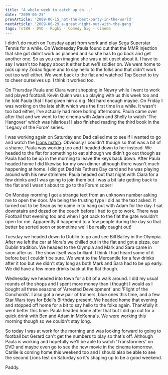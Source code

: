 ```yaml
---
title: "A whole week to catch up on..."
date: "2009-06-25"
prevArticle: '2009-06-15_not-the-best-party-in-the-world'
nextArticle: '2009-06-29_a-great-night-out-with-the-gang'
tags: TotBH - DVD - Rugby - Comedy Gig - Cinema
---
```

I didn't do much on Tuesday apart from work and play Sega Superstar Tennis for a while. On Wednesday Paula found out that the MMR injection that she got didn't work as planned and so she has to go back and get another one. So as you can imagine she was a bit upset about it. I have to say I wasn't too happy about it either but we'll soldier on. We went home to pick up my Zodac figure and to say hello to the folks and that didn't work out too well either. We went back to the flat and watched Top Secret to try to cheer ourselves up. I think it worked too.

On Thursday Paula and Ciara went shopping in Newry while I went to work and played football. Kevin Quinn was up playing with us this week too and he told Paula that I had given him a dig. Not hard enough maybe. On Friday I was working on the late shift which was the first time in a while. It wasn't too bad either, I've actually had more boring afternoons. Paula came over after that and we went to the cinema with Adam and Shelly to watch 'The Hangover' which was hilarious! I also finished reading the third book in the 'Legacy of the Force' series.

I was working again on Saturday and Dad called me to see if I wanted to go and watch the [Lions match](http://www.rte.ie/sport/rugby/lions/2009/0620/lions_southafrica.html). Obviously I couldn't though so that was a bit of a shame. Paula was working too and I headed down to her instead. We headed to the flat for something to eat although we didn't go out though as Paula had to be up in the morning to leave the keys back down. After Paula headed home I did likewise for my own dinner although there wasn't much happening at home. I did get Dad his Fathers Day card and he was playing around with his new strimmer. Paula headed out that night with Ciara for a few drinks and I was going to join them but I was a bit late getting back to the flat and I wasn't about to go to the Forum sober!

On Monday morning I got a strange text from an unknown number asking me to open the door. Me being the trusting type I did as the text asked. It turned out to be Sean as he came in to hang out with Adam for the day. I sat downstairs and dozed on the couch before I had to go to work. There was Football that evening too and when I got back to the flat the gate wouldn't open for me. Apparently it happened to a few people during the day so that better be sorted soon or sometime we'll be really caught out!

Tuesday we headed down to Dublin to go and see Bill Bailey in the Olympia. After we left the car at Nora's we chilled out in the flat and got a pizza, our Dublin tradition. We headed to the Olympia and Mark and Sara came in soon after us. The show itself was brilliant. I think I had heard some of it before but I couldn't be sure. We went to the Mercantile for a few drinks after it too but we didn't stay long as both Mark and Sara had to be up early. We did have a few more drinks back at the flat though.

Wednesday we headed into town for a bit of a walk around. I did my usual rounds of the shops and I spent more money than I thought I would as I bought all three seasons of 'Arrested Development' and 'Flight of the Conchords'. I also got a new pair of trainers, blue ones this time, and a few Star Wars toys for Edel's Birthday present. We headed home that evening and stopped off home for a bit to say hello to the folks again. Thankfully it went better this time. Paula headed home after that but I did go out for a quick drink with Ben and Adam in McKenna's. We were working this morning though so we couldn't stay long.

So today I was at work for the morning and was looking forward to going to football but Gerard can't get the numbers to play so that's off. Although Paula is working and hopefully we'll be able to watch 'Transformers' on DVD and maybe even go to see the new movie in the cinema tomorrow. Carlile is coming home this weekend too and I should also be able to see the second Lions test on Saturday so it's shaping up to be a good weekend.

Paddy.
